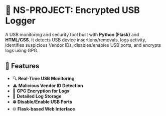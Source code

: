 # 🔐 NS-PROJECT: Encrypted USB Logger

A USB monitoring and security tool built with **Python (Flask)** and **HTML/CSS**. It detects USB device insertions/removals, logs activity, identifies suspicious Vendor IDs, disables/enables USB ports, and encrypts logs using GPG.

## 🚀 Features

- 🔍 **Real-Time USB Monitoring**
- ⚠️ **Malicious Vendor ID Detection**
- 🔐 **GPG Encryption for Logs**
- 📁 **Detailed Log Storage**
- ⛔ **Disable/Enable USB Ports**
- 🌐 **Flask-based Web Interface**

